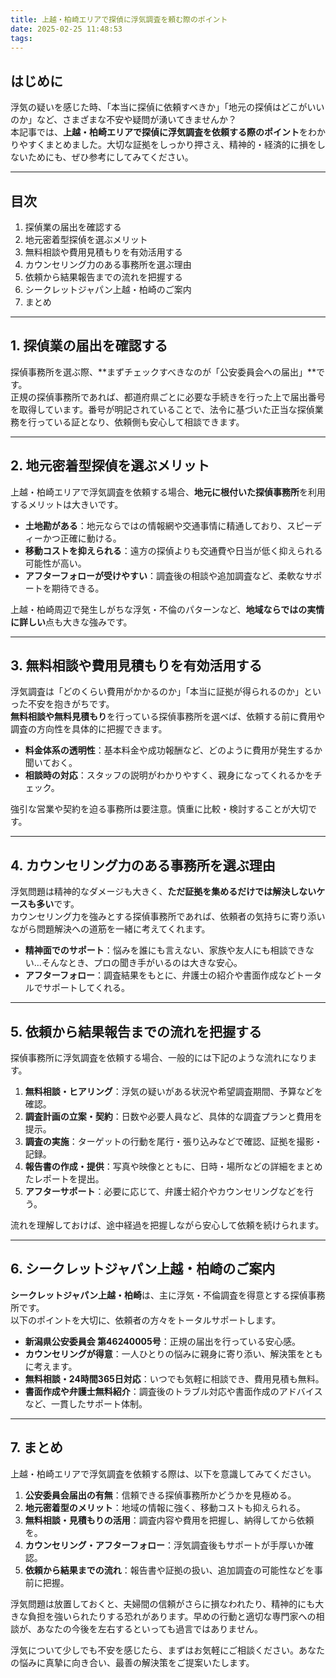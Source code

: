 ```yaml
---
title: 上越・柏崎エリアで探偵に浮気調査を頼む際のポイント
date: 2025-02-25 11:48:53
tags:
---
```

## **はじめに**

浮気の疑いを感じた時、「本当に探偵に依頼すべきか」「地元の探偵はどこがいいのか」など、さまざまな不安や疑問が湧いてきませんか？  
本記事では、**上越・柏崎エリアで探偵に浮気調査を依頼する際のポイント**をわかりやすくまとめました。大切な証拠をしっかり押さえ、精神的・経済的に損をしないためにも、ぜひ参考にしてみてください。

---

## **目次**

1. 探偵業の届出を確認する
2. 地元密着型探偵を選ぶメリット
3. 無料相談や費用見積もりを有効活用する
4. カウンセリング力のある事務所を選ぶ理由
5. 依頼から結果報告までの流れを把握する
6. シークレットジャパン上越・柏崎のご案内
7. まとめ

---

## **1\. 探偵業の届出を確認する**

探偵事務所を選ぶ際、\*\*まずチェックすべきなのが「公安委員会への届出」\*\*です。  
正規の探偵事務所であれば、都道府県ごとに必要な手続きを行った上で届出番号を取得しています。番号が明記されていることで、法令に基づいた正当な探偵業務を行っている証となり、依頼側も安心して相談できます。

---

## **2\. 地元密着型探偵を選ぶメリット**

上越・柏崎エリアで浮気調査を依頼する場合、**地元に根付いた探偵事務所**を利用するメリットは大きいです。

* **土地勘がある**：地元ならではの情報網や交通事情に精通しており、スピーディーかつ正確に動ける。
* **移動コストを抑えられる**：遠方の探偵よりも交通費や日当が低く抑えられる可能性が高い。
* **アフターフォローが受けやすい**：調査後の相談や追加調査など、柔軟なサポートを期待できる。

上越・柏崎周辺で発生しがちな浮気・不倫のパターンなど、**地域ならではの実情に詳しい**点も大きな強みです。

---

## **3\. 無料相談や費用見積もりを有効活用する**

浮気調査は「どのくらい費用がかかるのか」「本当に証拠が得られるのか」といった不安を抱きがちです。  
**無料相談や無料見積もり**を行っている探偵事務所を選べば、依頼する前に費用や調査の方向性を具体的に把握できます。

* **料金体系の透明性**：基本料金や成功報酬など、どのように費用が発生するか聞いておく。
* **相談時の対応**：スタッフの説明がわかりやすく、親身になってくれるかをチェック。

強引な営業や契約を迫る事務所は要注意。慎重に比較・検討することが大切です。

---

## **4\. カウンセリング力のある事務所を選ぶ理由**

浮気問題は精神的なダメージも大きく、**ただ証拠を集めるだけでは解決しないケースも多い**です。  
カウンセリング力を強みとする探偵事務所であれば、依頼者の気持ちに寄り添いながら問題解決への道筋を一緒に考えてくれます。

* **精神面でのサポート**：悩みを誰にも言えない、家族や友人にも相談できない…そんなとき、プロの聞き手がいるのは大きな安心。
* **アフターフォロー**：調査結果をもとに、弁護士の紹介や書面作成などトータルでサポートしてくれる。

---

## **5\. 依頼から結果報告までの流れを把握する**

探偵事務所に浮気調査を依頼する場合、一般的には下記のような流れになります。

1. **無料相談・ヒアリング**：浮気の疑いがある状況や希望調査期間、予算などを確認。
2. **調査計画の立案・契約**：日数や必要人員など、具体的な調査プランと費用を提示。
3. **調査の実施**：ターゲットの行動を尾行・張り込みなどで確認、証拠を撮影・記録。
4. **報告書の作成・提供**：写真や映像とともに、日時・場所などの詳細をまとめたレポートを提出。
5. **アフターサポート**：必要に応じて、弁護士紹介やカウンセリングなどを行う。

流れを理解しておけば、途中経過を把握しながら安心して依頼を続けられます。

---

## **6\. シークレットジャパン上越・柏崎のご案内**

**シークレットジャパン上越・柏崎**は、主に浮気・不倫調査を得意とする探偵事務所です。  
以下のポイントを大切に、依頼者の方々をトータルサポートします。

* **新潟県公安委員会 第46240005号**：正規の届出を行っている安心感。
* **カウンセリングが得意**：一人ひとりの悩みに親身に寄り添い、解決策をともに考えます。
* **無料相談・24時間365日対応**：いつでも気軽に相談でき、費用見積も無料。
* **書面作成や弁護士無料紹介**：調査後のトラブル対応や書面作成のアドバイスなど、一貫したサポート体制。

---

## **7\. まとめ**

上越・柏崎エリアで浮気調査を依頼する際は、以下を意識してみてください。

1. **公安委員会届出の有無**：信頼できる探偵事務所かどうかを見極める。
2. **地元密着型のメリット**：地域の情報に強く、移動コストも抑えられる。
3. **無料相談・見積もりの活用**：調査内容や費用を把握し、納得してから依頼を。
4. **カウンセリング・アフターフォロー**：浮気調査後もサポートが手厚いか確認。
5. **依頼から結果までの流れ**：報告書や証拠の扱い、追加調査の可能性などを事前に把握。

浮気問題は放置しておくと、夫婦間の信頼がさらに損なわれたり、精神的にも大きな負担を強いられたりする恐れがあります。早めの行動と適切な専門家への相談が、あなたの今後を左右するといっても過言ではありません。

浮気について少しでも不安を感じたら、まずはお気軽にご相談ください。あなたの悩みに真摯に向き合い、最善の解決策をご提案いたします。

